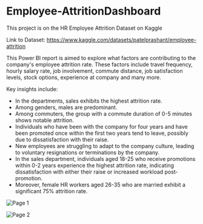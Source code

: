 # Employee-AttritionDashboard
This project is on the HR Employee Attrition Dataset on Kaggle

Link to Dataset: https://www.kaggle.com/datasets/patelprashant/employee-attrition

This Power BI report is aimed to explore what factors are contributing to the company's employee attrition rate.
These factors include travel frequency, hourly salary rate, job involvement, commute distance, job satisfaction levels, stock options, experience at company and many more.

Key insights include:
-  In the departments, sales exhibits the highest attrition rate.
-  Among genders, males are predominant.
-  Among commuters, the group with a commute duration of 0-5 minutes shows notable attrition.
-  Individuals who have been with the company for four years and have been promoted once within the first two years tend to leave, possibly due to dissatisfaction with their raise.
-  New employees are struggling to adapt to the company culture, leading to voluntary resignations or terminations by the company.
-  In the sales department, individuals aged 18-25 who receive promotions within 0-2 years experience the highest attrition rate, indicating dissatisfaction with either their raise or increased workload post- promotion.
- Moreover, female HR workers aged 26-35 who are married exhibit a significant 75% attrition rate.
  
![Page 1](https://github.com/alisohailshaikh/Employee-AttritionDashboard/assets/121343436/02ed2a4d-f12a-465a-ab6b-26a25dc1c3ed)

![Page 2](https://github.com/alisohailshaikh/Employee-AttritionDashboard/assets/121343436/66aa655b-eb2a-44b1-9630-670e6a3a8b3a)

